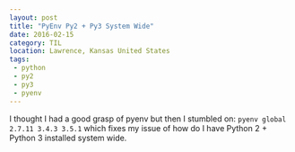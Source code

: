 ```yaml
---
layout: post
title: "PyEnv Py2 + Py3 System Wide"
date: 2016-02-15
category: TIL
location: Lawrence, Kansas United States
tags:
 - python
 - py2
 - py3
 - pyenv
---
```


I thought I had a good grasp of pyenv but then I stumbled on: `pyenv global 2.7.11 3.4.3 3.5.1` which fixes my issue of how do I have Python 2 + Python 3 installed system wide.
